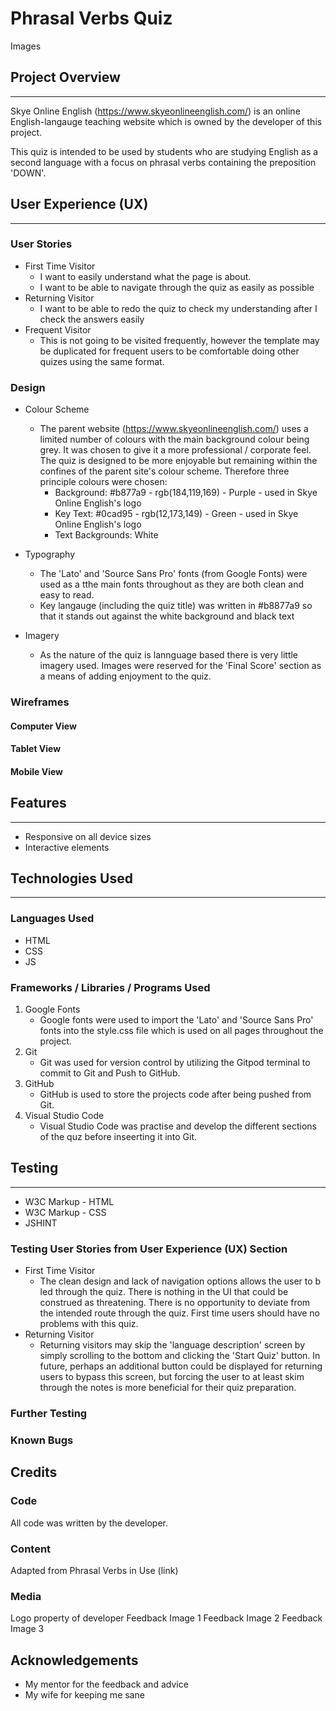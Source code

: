 # Phrasal Verbs Quiz
Images

## Project Overview
---
Skye Online English (https://www.skyeonlineenglish.com/) is an online English-langauge teaching website which is owned by the developer of this project. 

This quiz is intended to be used by students who are studying English as a second language with a focus on phrasal verbs containing the preposition 'DOWN'.

## User Experience (UX)
--- 
### User Stories
* First Time Visitor
    * I want to easily understand what the page is about.
    * I want to be able to navigate through the quiz as easily as possible
* Returning Visitor
    * I want to be able to redo the quiz to check my understanding after I check the answers easily
* Frequent Visitor
    * This is not going to be visited frequently, however the template may be duplicated for frequent users to be comfortable doing other quizes using the same format.

### Design
* Colour Scheme
    * The parent website (https://www.skyeonlineenglish.com/) uses a limited number of colours with the main background colour being grey.  It was chosen to give it a more professional / corporate feel.  The quiz is designed to be more enjoyable but remaining within the confines of the parent site's colour scheme.  Therefore three principle colours were chosen:
        * Background: #b877a9 - rgb(184,119,169) - Purple - used in Skye Online English's logo
        * Key Text: #0cad95 - rgb(12,173,149) - Green - used in Skye Online English's logo
        * Text Backgrounds: White

* Typography
    * The 'Lato' and 'Source Sans Pro' fonts (from Google Fonts) were used as a tthe main fonts throughout as they are both clean and easy to read.
    * Key langauge (including the quiz title) was written in #b8877a9 so that it stands out against the white background and black text

* Imagery
    * As the nature of the quiz is lannguage based there is very little imagery used.  Images were reserved for the 'Final Score' section as a means of adding enjoyment to the quiz.

### Wireframes 
#### Computer View
#### Tablet View
#### Mobile View

## Features
---
* Responsive on all device sizes
* Interactive elements

## Technologies Used
---
### Languages Used
* HTML
* CSS
* JS

### Frameworks / Libraries / Programs Used
1. Google Fonts
    * Google fonts were used to import the 'Lato' and 'Source Sans Pro' fonts into the style.css file which is used on all pages throughout the project.
2. Git
    * Git was used for version control by utilizing the Gitpod terminal to commit to Git and Push to GitHub.
3. GitHub
    * GitHub is used to store the projects code after being pushed from Git.
4. Visual Studio Code
    * Visual Studio Code was practise and develop the different sections of the quz before inseerting it into Git.

## Testing
---
* W3C Markup - HTML
* W3C Markup - CSS
* JSHINT

### Testing User Stories from User Experience (UX) Section
* First Time Visitor
    * The clean design and lack of navigation options allows the user to b led through the quiz.  There is nothing in the UI that could be construed as threatening.  There is no opportunity to deviate from the intended route through the quiz. First time users should have no problems with this quiz.
* Returning Visitor
    * Returning visitors may skip the 'language description' screen by simply scrolling to the bottom and clicking the 'Start Quiz' button.  In future, perhaps an additional button could be displayed for returning users to bypass this screen, but forcing the user to at least skim through the notes is more beneficial for their quiz preparation.

### Further Testing

### Known Bugs

## Credits

### Code
All code was written by the developer.

### Content
Adapted from Phrasal Verbs in Use (link)

### Media
Logo property of developer
Feedback Image 1
Feedback Image 2
Feedback Image 3

## Acknowledgements
* My mentor for the feedback and advice
* My wife for keeping me sane

